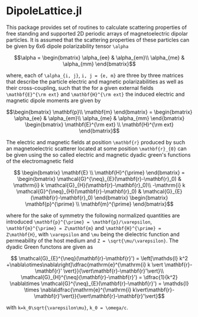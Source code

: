 # DipoleLattice.jl

This package provides set of routines to calculate scattering properties of free standing and supported 2D periodic arrays of magnetoelectric dipolar particles. It is assumed that the scattering properties of these particles can be given by 6x6 dipole polarizability tensor ``\alpha``
```math
\alpha = \begin{bmatrix}
\alpha_{ee} & \alpha_{em}\\
\alpha_{me} & \alpha_{mm}
\end{bmatrix}
```
where, each of ``\alpha_{i, j}``, ``i, j = {e, m}`` are three by three matrices that describe the particle electric and magnetic polarizabilities as well as their cross-coupling, such that the for a given external fields ``\mathbf{E}^{\rm ext}`` and ``\mathbf{H}^{\rm ext}`` the induced electric and magnetic dipole moments are given by

```math
\begin{bmatrix}
\mathbf{p}\\
\mathbf{m}
\end{bmatrix} = \begin{bmatrix}
\alpha_{ee} & \alpha_{em}\\
\alpha_{me} & \alpha_{mm}
\end{bmatrix}
\begin{bmatrix}
\mathbf{E}^{\rm ext} \\
\mathbf{H}^{\rm ext}
\end{bmatrix}
```

The electric and magnetic fields at position ``\mathbf{r}`` produced by such an magnetoelectric scatterer located at some position ``\mathbf{r}_{0}`` can be given using the so called electric and magnetic dyadic green's functions of the electromagnetic field

```math
  \begin{bmatrix}
  \mathbf{E} \\
  \mathbf{H}^{\prime}
  \end{bmatrix} =
  \begin{bmatrix}
    \mathcal{G}^{\neq}_{E}(\mathbf{r}-\mathbf{r}_0) & \mathrm{i} k \mathcal{G}_{H}(\mathbf{r}-\mathbf{r}_0)\\
    -\mathrm{i} k \mathcal{G}^{\neq}_{H}(\mathbf{r}-\mathbf{r}_0) & \mathcal{G}_{E}(\mathbf{r}-\mathbf{r}_0)
  \end{bmatrix}
  \begin{bmatrix}
  \mathbf{p}^{\prime} \\
  \mathbf{m}^{\prime}
  \end{bmatrix}
```
where for the sake of symmetry the following normalized quantities are introduced ``\mathbf{p}^{\prime} = \mathbf{p}/\varepsilon``, ``\mathbf{m}^{\prime} = Z\mathbf{m}`` and ``\mathbf{H}^{\prime} = Z\mathbf{H}``, with ``\varepsilon`` and ``\mu`` being the dielectric function and permeability of the host medium and ``Z = \sqrt{\mu/\varepsilon}``. The dyadic Green functons are given as

```math
  \mathcal{G}_{E}^{\neq}(\mathbf{r}-\mathbf{r}') = \left[\mathds{I} k^2 +\nabla\otimes\nabla\right]\dfrac{mathrm{e}^{\mathrm{i} k \vert \mathbf{r}-\mathbf{r}' \vert}}{\vert\mathbf{r}-\mathbf{r}'\vert}\\
  \mathcal{G}_{H}^{\neq}(\mathbf{r}-\mathbf{r}') = \dfrac{1}{k^2} \nabla\times \mathcal{G}^{\neq}_{E}(\mathbf{r}-\mathbf{r}') = \mathds{I}  \times \nabla\dfrac{\mathrm{e}^{\mathrm{i} k\vert\mathbf{r}-\mathbf{r}'\vert}}{\vert\mathbf{r}-\mathbf{r}'\vert}
```
with ``k=k_0\sqrt{\varepsilon\mu}``, ``k_0 = \omega/c``.
